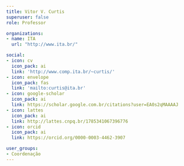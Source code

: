 ```yaml
---
title: Vitor V. Curtis
superuser: false
role: Professor

organizations:
- name: ITA
  url: "http://www.ita.br/"

social:
- icon: cv
  icon_pack: ai
  link: 'http://www.comp.ita.br/~curtis/'
- icon: envelope
  icon_pack: fas
  link: 'mailto:curtis@ita.br'
- icon: google-scholar
  icon_pack: ai
  link: https://scholar.google.com.br/citations?user=EA0s2qMAAAAJ
- icon: lattes
  icon_pack: ai
  link: http://lattes.cnpq.br/1785341067396776
- icon: orcid
  icon_pack: ai
  link: https://orcid.org/0000-0003-4462-3907

user_groups:
- Coordenação
---
```

